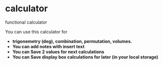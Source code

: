 # calculator
functional calculator

You can use this calculator for 
<ul>
  <li><b>trigonemetry (deg), combination, permutation, volumes.</b></li>
  <li><b>You can add notes with insert text</b></li>
  <li><b>You can Save 2 values for next calculations</b></li>
  <li><b>You can Save display box calculations for later (in your local storage)</b></li>
